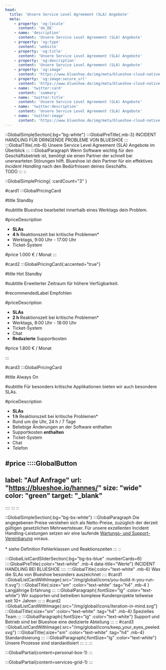 ```yaml
---
head:
  title: 'Unsere Service Level Agreement (SLA) Angebote'
  meta:
    - property: 'og:locale'
      content: 'de_DE'
    - name: 'description'
      content: 'Unsere Service Level Agreement (SLA) Angebote'
    - property: 'og:type'
      content: 'website'
    - property: 'og:title'
      content: 'Unsere Service Level Agreement (SLA) Angebote'
    - property: 'og:description'
      content: 'Unsere Service Level Agreement (SLA) Angebote'
    - property: 'og:image'
      content: 'https://www.blueshoe.de/img/meta/blueshoe-cloud-native-devlopment.png'
    - property: 'og:image:secure_url'
      content: 'https://www.blueshoe.de/img/meta/blueshoe-cloud-native-devlopment.png'
    - name: 'twitter:card'
      content: 'summary'
    - name: 'twitter:title'
      content: 'Unsere Service Level Agreement (SLA) Angebote'
    - name: 'twitter:description'
      content: 'Unsere Service Level Agreement (SLA) Angebote'
    - name: 'twitter:image'
      content: 'https://www.blueshoe.de/img/meta/blueshoe-cloud-native-devlopment.png'
---
```


::GlobalSimpleSection{:bg="bg-white"}
:::GlobalPreTitle{.mb-3}
INCIDENT HANDLING FÜR DRINGENDE PROBLEME VON BLUESHOE
:::
:::GlobalTitle{.mb-6}
Unsere Service Level Agreement (SLA) Angebote im Überblick
:::
:::GlobalParagraph
Wenn Software wichtig für den Geschäftsbetrieb ist, benötigt sie einen Partner der schnell bei unerwarteten Störungen hilft. Blueshoe ist dein Partner für ein effektives *Incident Handling* nach den Bedürfnissen deines Geschäfts.
<br/>
TODO
:::
::

::GlobalSimplePricing{ :cardCount="3" }

#card1
:::GlobalPricingCard

#title
Standby

#subtitle
Blueshoe bearbeitet innerhalb eines Werktags dein Problem.

#priceDescription
- **SLAs**
- **4 h** Reaktionszeit bei kritische Problemen*
- Werktags, 9:00 Uhr - 17:00 Uhr
- Ticket-System

#price
1.000 € / Monat
:::

#card2
:::GlobalPricingCard{:accented="true"}

#title
Hot Standby

#subtitle
Erweiterter Zeitraum für höhere Verfügbarkeit.

#recommendedLabel
Empfohlen

#priceDescription
- **SLAs**
- **2 h** Reaktionszeit bei kritische Problemen*
- Werktags, 8:00 Uhr - 18:00 Uhr
- Ticket-System
- Chat
- **Reduzierte** Supportkosten

#price
1.800 € / Monat

:::

#card3
:::GlobalPricingCard

#title
Always On

#subtitle
Für besonders kritische Applikationen bieten wir auch besondere SLAs.

#priceDescription
- **SLAs**
- **1 h** Reaktionszeit bei kritische Problemen*
- Rund um die Uhr, 24 h / 7 Tage
- Beliebige Änderungen an der Software enthalten
- Supportkosten **enthalten**
- Ticket-System
- Chat
- Telefon

#price
::::GlobalButton
---
label: "Auf Anfrage" 
url: "https://blueshoe.io/hannes/" 
size: "wide" 
color: "green"
target: "_blank"
---
::::
:::
::

::GlobalSimpleSection{:bg="bg-bs-white"}
:::GlobalParagraph
Die angegebenen Preise verstehen sich als Netto-Preise, zuzüglich der derzeit gültigen gesetzlichen Mehrwertsteuer. Für unsere exzellenten Incident Handling-Leistungen setzen wir eine laufende <a class="text-bs-blue hover:underline" href="/wartungsangebote/">Wartungs- und Support-Vereinbarung</a> voraus.
<br/><br/>
\* siehe Definition Fehlerklassen und Reaktionszeiten
:::
::

<!--- Was ist enthalten --->
:::GlobalListCardSliderSection{:bg="bg-bs-blue" :numberCards=6}
::::GlobalPreTitle{:color="text-white" .mb-4 data-title="Werte"}
INCIDENT HANDLING BEI BLUESHOE
::::
::::GlobalTitle{:color="text-white" .mb-6}
Was die SLAs von Blueshoe besonders auszeichnet
::::
#card1
::GlobalListCardWithImage{:src="/img/global/icons/you-build-it-you-run-it.svg"}
:::GlobalTitle{:size="sm" :color="text-white" :tag="h4" .mb-4 }
Langjährige Erfahrung
:::
:::GlobalParagraph{:fontSize="lg"  :color="text-white"}
Wir supporten und betreiben komplexe Kundenprojekte teilweise seit 10+ Jahren
:::
::
#card2
::GlobalListCardWithImage{:src="/img/global/icons/iteration-in-mind.svg"}
:::GlobalTitle{:size="sm" :color="text-white" :tag="h4" .mb-4}
Spezielles Team
:::
:::GlobalParagraph{:fontSize="lg"  :color="text-white"}
Support und Betrieb sind bei Blueshoe eine dedizierte Abteilung
:::
::
#card3
::GlobalListCardWithImage{:src="/img/global/icons/keep_your_eyes_peeled.svg"}
:::GlobalTitle{:size="sm" :color="text-white" :tag="h4" .mb-4}
Standardisierung
:::
:::GlobalParagraph{:fontSize="lg"  :color="text-white"}
Unsere Prozesse sind standardisiert
:::
::
:::

<!--- persönlicher Kontakt --->
:::GlobalPartial{content=personal-box-1}
:::

<!--- Service Grid --->
:::GlobalPartial{content=services-grid-1}
:::
